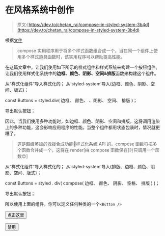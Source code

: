 # 在风格系统中创作

> 原文:[https://dev.to/chetan_raj/compose-in-styled-system-3b4d](https://dev.to/chetan_raj/compose-in-styled-system-3b4d)

根据[文件](https://styled-system.com/api/#compose)

> compose 实用程序用于将多个样式函数组合成一个。当在同一个组件上使用多个样式道具函数时，该实用程序可以帮助提高性能。

在这篇文章中，让我们使用如下所示的样式组件和样式系统来构建一个按钮组件。让我们使用样式化系统中的**边框、颜色、阴影、空间&排版**函数来构建这个组件。

从“样式化组件”导入样式化的；
从‘styled-system’导入{边框、颜色、阴影、空间、版式}；

const Buttons = styled.div(
边框、
颜色、
、阴影、
空间、
排版
)；

导出默认按钮；

因此，当我们使用多种功能时，如边框、颜色、阴影、空间和排版，这将调用渲染上的多种功能，这会影响应用程序的性能。当整个组件都用状态包装时，情况就更糟了。

> 这是超级英雄的救援合成功能💠样式化系统 API 的。compose 函数将把多个函数合并成一个，这将在 render[由 compose 函数保存]时只调用一个函数😊]

从“样式化组件”导入样式化的；
从‘styled-system’导入{排版、边框、颜色、阴影、空间、版式}；

const Buttons = styled . div(
compose(
边框、
颜色、
阴影、
空格、
排版
)
)；

导出默认按钮；

所以使用上面的组件，你可以定义任何种类的一个`<Button />`

<button>点击这里</button>

<button>禁用</button>